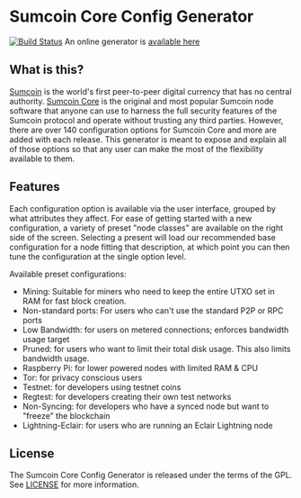 # Sumcoin Core Config Generator

[![Build Status](https://travis-ci.org/jlopp/sumcoin-core-config-generator.svg?branch=master)](https://travis-ci.org/jlopp/sumcoin-core-config-generator) An online generator is [available here](https://jlopp.github.io/sumcoin-core-config-generator)

What is this?
-------------

[Sumcoin](https://sumcoin.org/) is the world's first peer-to-peer digital currency that has no central authority.
[Sumcoin Core](https://sumcoincore.org) is the original and most popular Sumcoin node software that anyone can use
to harness the full security features of the Sumcoin protocol and operate without trusting any third parties. However,
there are over 140 configuration options for Sumcoin Core and more are added with each release. This generator is meant
to expose and explain all of those options so that any user can make the most of the flexibility available to them.

Features
--------

Each configuration option is available via the user interface, grouped by what attributes they affect. For ease of
getting started with a new configuration, a variety of preset "node classes" are available on the right side of the
screen. Selecting a present will load our recommended base configuration for a node fitting that description, at which
point you can then tune the configuration at the single option level.

Available preset configurations:

* Mining: Suitable for miners who need to keep the entire UTXO set in RAM for fast block creation.
* Non-standard ports: For users who can't use the standard P2P or RPC ports
* Low Bandwidth: for users on metered connections; enforces bandwidth usage target
* Pruned: for users who want to limit their total disk usage. This also limits bandwidth usage.
* Raspberry Pi: for lower powered nodes with limited RAM & CPU
* Tor: for privacy conscious users
* Testnet: for developers using testnet coins
* Regtest: for developers creating their own test networks
* Non-Syncing: for developers who have a synced node but want to "freeze" the blockchain
* Lightning-Eclair: for users who are running an Eclair Lightning node

License
-------

The Sumcoin Core Config Generator is released under the terms of the GPL. See [LICENSE](LICENSE) for more information.
